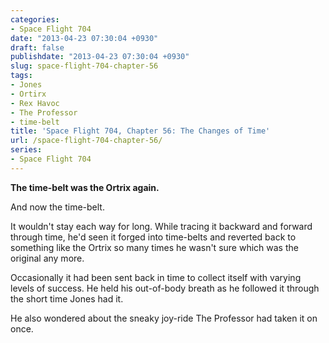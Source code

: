 ```yaml
---
categories:
- Space Flight 704
date: "2013-04-23 07:30:04 +0930"
draft: false
publishdate: "2013-04-23 07:30:04 +0930"
slug: space-flight-704-chapter-56
tags:
- Jones
- Ortirx
- Rex Havoc
- The Professor
- time-belt
title: 'Space Flight 704, Chapter 56: The Changes of Time'
url: /space-flight-704-chapter-56/
series:
- Space Flight 704
---
```

**The time-belt was the Ortrix again.**

And now the time-belt.

It wouldn't stay each way for long. While tracing it backward and
forward through time, he'd seen it forged into time-belts and reverted
back to something like the Ortrix so many times he wasn't sure which was
the original any more.

Occasionally it had been sent back in time to collect itself with
varying levels of success. He held his out-of-body breath as he followed
it through the short time Jones had it.

He also wondered about the sneaky joy-ride The Professor had taken it on
once.
